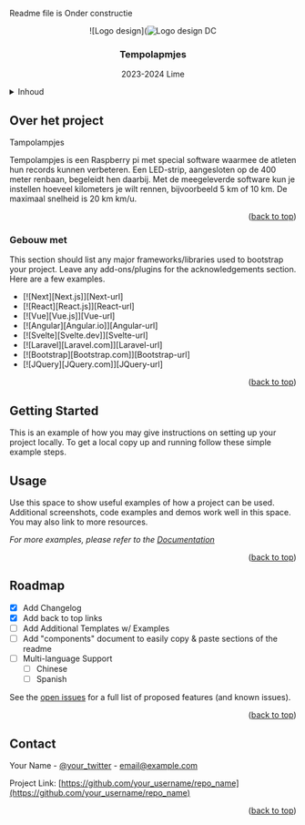 Readme file is Onder constructie 
<br />
<div align="center">
   
![Logo design](![Logo design DC](https://github.com/user-attachments/assets/b34354b4-8698-4ca9-b1ce-ec425a52f973)
 <h3 align="center">Tempolapmjes</h3>
 <p align="center">
    2023-2024 Lime
  </p>
</div>

<!-- TABLE OF CONTENTS -->
<details>
  <summary>Inhoud</summary>
  <ol>
    <li>
      <a href="#about-the-projec">Over het project</a>
      <ul>
        <li><a href="#built-with">Gebouwd met</a></li>
      </ul>
    </li>
    <li>
      <a href="#getting-started">Aan de slag</a>
      <ul>
        <li><a href="#prerequisites">Vereisten</a></li>
        <li><a href="#installation">Installatie</a></li>
      </ul>
    </li>
    <li><a href="#usage">Gebruik</a></li>
    <li><a href="#roadmap">Roadmap</a></li>
    <li><a href="#contact">Contact</a></li>
  </ol>
</details>

<!-- ABOUT THE PROJECT -->
## Over het project 

Tampolampjes  

Tempolampjes is een Raspberry pi met special software waarmee de atleten hun records kunnen verbeteren. Een LED-strip, aangesloten op de 400 meter renbaan, begeleidt hen daarbij. Met de meegeleverde software kun je instellen hoeveel kilometers je wilt rennen, bijvoorbeeld 5 km of 10 km. De maximaal snelheid is 20 km km/u.

<p align="right">(<a href="#readme-top">back to top</a>)</p>




<!--  Gebouw met  -->
### Gebouw met 

This section should list any major frameworks/libraries used to bootstrap your project. Leave any add-ons/plugins for the acknowledgements section. Here are a few examples.

* [![Next][Next.js]][Next-url]
* [![React][React.js]][React-url]
* [![Vue][Vue.js]][Vue-url]
* [![Angular][Angular.io]][Angular-url]
* [![Svelte][Svelte.dev]][Svelte-url]
* [![Laravel][Laravel.com]][Laravel-url]
* [![Bootstrap][Bootstrap.com]][Bootstrap-url]
* [![JQuery][JQuery.com]][JQuery-url]

<p align="right">(<a href="#readme-top">back to top</a>)</p>

## Getting Started

This is an example of how you may give instructions on setting up your project locally.
To get a local copy up and running follow these simple example steps.


<!-- USAGE EXAMPLES -->
## Usage

Use this space to show useful examples of how a project can be used. Additional screenshots, code examples and demos work well in this space. You may also link to more resources.

_For more examples, please refer to the [Documentation](https://example.com)_

<p align="right">(<a href="#readme-top">back to top</a>)</p>


<!-- ROADMAP -->
## Roadmap

- [x] Add Changelog
- [x] Add back to top links
- [ ] Add Additional Templates w/ Examples
- [ ] Add "components" document to easily copy & paste sections of the readme
- [ ] Multi-language Support
    - [ ] Chinese
    - [ ] Spanish

See the [open issues](https://github.com/othneildrew/Best-README-Template/issues) for a full list of proposed features (and known issues).

<p align="right">(<a href="#readme-top">back to top</a>)</p>


<!-- CONTACT -->
## Contact

Your Name - [@your_twitter](https://twitter.com/your_username) - email@example.com

Project Link: [https://github.com/your_username/repo_name](https://github.com/your_username/repo_name)

<p align="right">(<a href="#readme-top">back to top</a>)</p>


